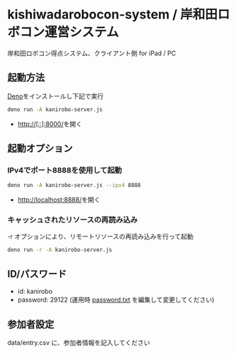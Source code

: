 # kishiwadarobocon-system / 岸和田ロボコン運営システム

岸和田ロボコン得点システム、クライアント側 for iPad / PC

## 起動方法

[Deno](https://deno.land/)をインストールし下記で実行
```bash
deno run -A kanirobo-server.js
```
- [http://[::]:8000/](http://[::]:8000/)を開く

## 起動オプション

### IPv4でポート8888を使用して起動

```bash
deno run -A kanirobo-server.js --ipv4 8888
```
- [http://localhost:8888/](http://localhost:8888/)を開く

### キャッシュされたリソースの再読み込み

-r オプションにより、リモートリソースの再読み込みを行って起動

```bash
deno run -r -A kanirobo-server.js
```

## ID/パスワード

- id: kanirobo
- password: 29122  (運用時 [password.txt](password.txt) を編集して変更してください)

## 参加者設定

data/entry.csv に、参加者情報を記入してください
